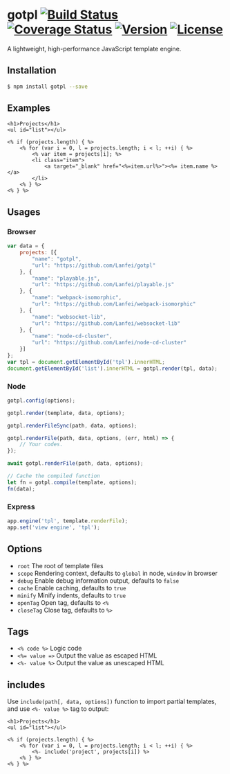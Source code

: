 # gotpl [![Build Status][build-image]][build-url] [![Coverage Status][coverage-image]][coverage-url] [![Version][version-image]][version-url] [![License][license-image]][license-url]

A lightweight, high-performance JavaScript template engine.

## Installation

```bash
$ npm install gotpl --save
```

## Examples

```ejs
<h1>Projects</h1>
<ul id="list"></ul>

<% if (projects.length) { %>
	<% for (var i = 0, l = projects.length; i < l; ++i) { %>
		<% var item = projects[i]; %>
		<li class="item">
			<a target="_blank" href="<%=item.url%>"><%= item.name %></a>
		</li>
	<% } %>
<% } %>
```

## Usages

### Browser

```js
var data = {
	projects: [{
		"name": "gotpl",
		"url": "https://github.com/Lanfei/gotpl"
	}, {
		"name": "playable.js",
		"url": "https://github.com/Lanfei/playable.js"
	}, {
		"name": "webpack-isomorphic",
		"url": "https://github.com/Lanfei/webpack-isomorphic"
	}, {
		"name": "websocket-lib",
		"url": "https://github.com/Lanfei/websocket-lib"
	}, {
		"name": "node-cd-cluster",
		"url": "https://github.com/Lanfei/node-cd-cluster"
	}]
};
var tpl = document.getElementById('tpl').innerHTML;
document.getElementById('list').innerHTML = gotpl.render(tpl, data);
```

### Node

```js
gotpl.config(options);

gotpl.render(template, data, options);

gotpl.renderFileSync(path, data, options);

gotpl.renderFile(path, data, options, (err, html) => {
	// Your codes.
});

await gotpl.renderFile(path, data, options);

// Cache the compiled function
let fn = gotpl.compile(template, options);
fn(data);
```

### Express

```js
app.engine('tpl', template.renderFile);
app.set('view engine', 'tpl');
```

## Options

- `root` The root of template files
- `scope` Rendering context, defaults to `global` in node, `window` in browser
- `debug` Enable debug information output, defaults to `false`
- `cache` Enable caching, defaults to `true`
- `minify` Minify indents, defaults to `true`
- `openTag` Open tag, defaults to `<%`
- `closeTag` Close tag, defaults to `%>`

## Tags

- `<% code %>` Logic code
- `<%= value =>` Output the value as escaped HTML
- `<%- value %>` Output the value as unescaped HTML

## includes

Use `include(path[, data, options])` function to import partial templates, and use `<%- value %>` tag to output:

```ejs
<h1>Projects</h1>
<ul id="list"></ul>

<% if (projects.length) { %>
	<% for (var i = 0, l = projects.length; i < l; ++i) { %>
		<%- include('project', projects[i]) %>
	<% } %>
<% } %>
```

[build-url]: https://circleci.com/gh/Lanfei/gotpl
[build-image]: https://img.shields.io/circleci/project/github/Lanfei/gotpl.svg
[coverage-url]: https://codecov.io/github/Lanfei/gotpl
[coverage-image]: https://img.shields.io/codecov/c/github/Lanfei/gotpl.svg
[version-url]: https://npmjs.org/package/gotpl
[version-image]: https://img.shields.io/npm/v/gotpl.svg
[license-url]: https://github.com/Lanfei/gotpl/blob/master/LICENSE
[license-image]: https://img.shields.io/npm/l/gotpl.svg
